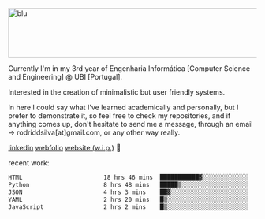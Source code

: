
<img width="1415" height="100" alt="blu" src="https://github.com/rdsilva01/rdsilva01/assets/101207588/deb060e5-d035-4f09-b511-e3f50605b207">

Currently I'm in my 3rd year of Engenharia Informática [Computer Science and Engineering] @ UBI [Portugal].

Interested in the creation of minimalistic but user friendly systems.

In here I could say what I've learned academically and personally, but I prefer to demonstrate it, so feel free to check my repositories, and if anything comes up, don't hesitate to send me a message, through an email -> rodriddsilva[at]gmail.com, or any other way really.

[linkedin](https://www.linkedin.com/in/rodrigo-silva-455b291bb/)
[webfolio](https://rdsilva01.github.io/portfolio-resume)
[website (w.i.p.)](https://rdsilva01.github.io/) 🏁

<!-- ![](https://komarev.com/ghpvc/?username=rdsilva01) -->

recent work:
<!--START_SECTION:waka-->

```txt
HTML                       18 hrs 46 mins  ███████████▓░░░░░░░░░░░░░   46.67 %
Python                     8 hrs 48 mins   █████▒░░░░░░░░░░░░░░░░░░░   21.91 %
JSON                       4 hrs 3 mins    ██▓░░░░░░░░░░░░░░░░░░░░░░   10.09 %
YAML                       2 hrs 20 mins   █▒░░░░░░░░░░░░░░░░░░░░░░░   05.80 %
JavaScript                 2 hrs 2 mins    █▒░░░░░░░░░░░░░░░░░░░░░░░   05.05 %
```

<!--END_SECTION:waka-->

